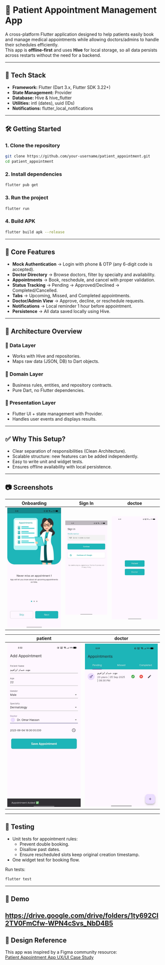 # 🏥 Patient Appointment Management App

A cross-platform Flutter application designed to help patients easily book and manage medical appointments while allowing doctors/admins to handle their schedules efficiently.  
This app is **offline-first** and uses **Hive** for local storage, so all data persists across restarts without the need for a backend.

---

## 🔧 Tech Stack
- **Framework:** Flutter (Dart 3.x, Flutter SDK 3.22+)
- **State Management:** Provider
- **Database:** Hive & hive_flutter
- **Utilities:** intl (dates), uuid (IDs)
- **Notifications:** flutter_local_notifications

---

## 🛠️ Getting Started

### 1. Clone the repository
```bash
git clone https://github.com/your-username/patient_appointment.git
cd patient_appointment
```

### 2. Install dependencies
```bash
flutter pub get
```

### 3. Run the project
```bash
flutter run
```

### 4. Build APK
```bash
flutter build apk --release
```


---

## 📌 Core Features
- **Mock Authentication** → Login with phone & OTP (any 6-digit code is accepted).
- **Doctor Directory** → Browse doctors, filter by specialty and availability.
- **Appointments** → Book, reschedule, and cancel with proper validation.
- **Status Tracking** → Pending → Approved/Declined → Completed/Cancelled.
- **Tabs** → Upcoming, Missed, and Completed appointments.
- **Doctor/Admin View** → Approve, decline, or reschedule requests.
- **Notifications** → Local reminder 1 hour before appointment.
- **Persistence** → All data saved locally using Hive.

---

## 🧩 Architecture Overview

### 🔹 Data Layer
- Works with Hive and repositories.  
- Maps raw data (JSON, DB) to Dart objects.

### 🔹 Domain Layer
- Business rules, entities, and repository contracts.  
- Pure Dart, no Flutter dependencies.

### 🔹 Presentation Layer
- Flutter UI + state management with Provider.  
- Handles user events and displays results.

---

## ✅ Why This Setup?
- Clear separation of responsibilities (Clean Architecture).
- Scalable structure: new features can be added independently.
- Easy to write unit and widget tests.
- Ensures offline availability with local persistence.

---

## 📷 Screenshots

| Onboarding | Sign In | doctoe|
|--------|------------|------------|
| ![](screens/onboading.jpg) | ![](screens/signin.jpg) | ![](screens/role.jpg) |

| patient | doctor |
|-----|-----------|
| ![](screens/patient.jpg) | ![](screens/doctor.jpg) | 
---

## 🧪 Testing
- Unit tests for appointment rules:
  - Prevent double booking.
  - Disallow past dates.
  - Ensure rescheduled slots keep original creation timestamp.
- One widget test for booking flow.

Run tests:
```bash
flutter test
```

---

## 🎥 Demo

https://drive.google.com/drive/folders/1ty692CI2TV0FmCfw-WPN4cSvs_NbD4B5
---

## 🎨 Design Reference
This app was inspired by a Figma community resource:  
[Patient Appointment App UX/UI Case Study](https://www.figma.com/community/file/1345271545206228664/patient-appointment-app-ux-ui-case-study)
